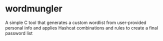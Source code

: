 # wordmungler
A simple C tool that generates a custom wordlist from user-provided personal info and applies Hashcat combinations and rules to create a final password list
